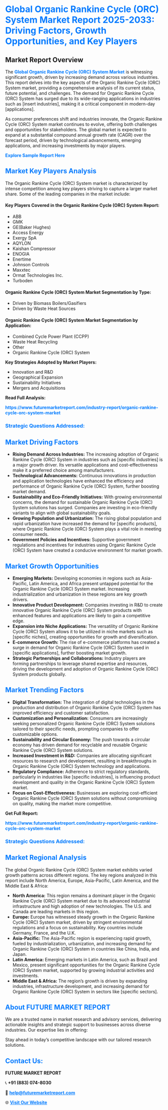 <h1 style="color: #007BFF;">Global Organic Rankine Cycle (ORC) System Market Report 2025-2033: Driving Factors, Growth Opportunities, and Key Players</h1>

<section id="overview">
<h2>Market Report Overview</h2>
<p>The <a href="https://www.futuremarketreport.com/industry-report/organic-rankine-cycle-orc-system-market" style="color: #007BFF; text-decoration: none;"><strong>Global Organic Rankine Cycle (ORC) System Market</strong></a> is witnessing significant growth, driven by increasing demand across various industries. This report delves into the key aspects of the Organic Rankine Cycle (ORC) System market, providing a comprehensive analysis of its current status, future potential, and challenges. The demand for Organic Rankine Cycle (ORC) System has surged due to its wide-ranging applications in industries such as [insert industries], making it a critical component in modern-day [applications].</p>
<p>As consumer preferences shift and industries innovate, the Organic Rankine Cycle (ORC) System market continues to evolve, offering both challenges and opportunities for stakeholders. The global market is expected to expand at a substantial compound annual growth rate (CAGR) over the forecast period, driven by technological advancements, emerging applications, and increasing investments by major players.</p>
</section>

<section id="overview">
<p><a href="https://www.futuremarketreport.com/request-sample/reportId=124264" style="color: #007BFF; text-decoration: none;"><strong>Explore Sample Report Here</strong></a></p>
</section>

<section id="key-players">
<h2 style="color: #007BFF;">Market Key Players Analysis</h2>
<p>The Organic Rankine Cycle (ORC) System market is characterized by intense competition among key players striving to capture a larger market share. Some of the leading companies in the market include:</p>
<h4>Key Players Covered in the Organic Rankine Cycle (ORC) System Report:</h4>
<ul><li>ABB</li><li>GMK</li><li>GE(Baker Hughes)</li><li>Access Energy</li><li>Exergy SpA</li><li>AQYLON</li><li>Kaishan Compressor</li><li>ENOGIA</li><li>Enertime</li><li>Johnson Controls</li><li>Maxxtec</li><li>Ormat Technologies Inc.</li><li>Turboden</li></ul>
<h4>Organic Rankine Cycle (ORC) System Market Segmentation by Type:</h4>
<ul><li>Driven by Biomass Boilers/Gasifiers</li><li>Driven by Waste Heat Sources</li></ul>

<h4>Organic Rankine Cycle (ORC) System Market Segmentation by Application:</h4>
<ul><li>Combined Cycle Power Plant (CCPP)</li><li>Waste Heat Recycling</li><li>Other</li><li>Organic Rankine Cycle (ORC) System</li></ul>
<p><strong>Key Strategies Adopted by Market Players:</strong></p>
<ul>
<li>Innovation and R&D</li>
<li>Geographical Expansion</li>
<li>Sustainability Initiatives</li>
<li>Mergers and Acquisitions</li>
</ul>
</section>

<section>
<p><strong>Read Full Analysis: </strong></p><a href="https://www.futuremarketreport.com/industry-report/organic-rankine-cycle-orc-system-market" style="color: #007BFF; text-decoration: none;"><strong>https://www.futuremarketreport.com/industry-report/organic-rankine-cycle-orc-system-market</strong></a>
<h3 style="color: #007BFF;">Strategic Questions Addressed:</h3>
</section>

<section id="driving-factors">
<h2 style="color: #007BFF;">Market Driving Factors</h2>
<ul>
<li><strong>Rising Demand Across Industries:</strong> The increasing adoption of Organic Rankine Cycle (ORC) System in industries such as [specific industries] is a major growth driver. Its versatile applications and cost-effectiveness make it a preferred choice among manufacturers.</li>
<li><strong>Technological Advancements:</strong> Continuous innovations in production and application technologies have enhanced the efficiency and performance of Organic Rankine Cycle (ORC) System, further boosting market demand.</li>
<li><strong>Sustainability and Eco-Friendly Initiatives:</strong> With growing environmental concerns, the demand for sustainable Organic Rankine Cycle (ORC) System solutions has surged. Companies are investing in eco-friendly variants to align with global sustainability goals.</li>
<li><strong>Growing Population and Urbanization:</strong> The rising global population and rapid urbanization have increased the demand for [specific products], where Organic Rankine Cycle (ORC) System plays a vital role in meeting consumer needs.</li>
<li><strong>Government Policies and Incentives:</strong> Supportive government regulations and incentives for industries using Organic Rankine Cycle (ORC) System have created a conducive environment for market growth.</li>
</ul>
</section>

<section id="growth-opportunities">
<h2 style="color: #007BFF;">Market Growth Opportunities</h2>
<ul>
<li><strong>Emerging Markets:</strong> Developing economies in regions such as Asia-Pacific, Latin America, and Africa present untapped potential for the Organic Rankine Cycle (ORC) System market. Increasing industrialization and urbanization in these regions are key growth drivers.</li>
<li><strong>Innovative Product Development:</strong> Companies investing in R&D to create innovative Organic Rankine Cycle (ORC) System products with enhanced features and applications are likely to gain a competitive edge.</li>
<li><strong>Expansion into Niche Applications:</strong> The versatility of Organic Rankine Cycle (ORC) System allows it to be utilized in niche markets such as [specific niches], creating opportunities for growth and diversification.</li>
<li><strong>E-commerce Growth:</strong> The rise of e-commerce platforms has created a surge in demand for Organic Rankine Cycle (ORC) System used in [specific applications], further boosting market growth.</li>
<li><strong>Strategic Partnerships and Collaborations:</strong> Industry players are forming partnerships to leverage shared expertise and resources, driving the development and adoption of Organic Rankine Cycle (ORC) System products globally.</li>
</ul>
</section>

<section id="trending-factors">
<h2 style="color: #007BFF;">Market Trending Factors</h2>
<ul>
<li><strong>Digital Transformation:</strong> The integration of digital technologies in the production and distribution of Organic Rankine Cycle (ORC) System has improved efficiency and customer satisfaction.</li>
<li><strong>Customization and Personalization:</strong> Consumers are increasingly seeking personalized Organic Rankine Cycle (ORC) System solutions tailored to their specific needs, prompting companies to offer customizable options.</li>
<li><strong>Sustainability and Circular Economy:</strong> The push towards a circular economy has driven demand for recyclable and reusable Organic Rankine Cycle (ORC) System solutions.</li>
<li><strong>Increased Investment in R&D:</strong> Companies are allocating significant resources to research and development, resulting in breakthroughs in Organic Rankine Cycle (ORC) System technology and applications.</li>
<li><strong>Regulatory Compliance:</strong> Adherence to strict regulatory standards, particularly in industries like [specific industries], is influencing product development and quality in the Organic Rankine Cycle (ORC) System market.</li>
<li><strong>Focus on Cost-Effectiveness:</strong> Businesses are exploring cost-efficient Organic Rankine Cycle (ORC) System solutions without compromising on quality, making the market more competitive.</li>
</ul>
</section>

<section>
<p><strong>Get Full Report: </strong></p><a href="https://www.futuremarketreport.com/industry-report/organic-rankine-cycle-orc-system-market" style="color: #007BFF; text-decoration: none;"><strong>https://www.futuremarketreport.com/industry-report/organic-rankine-cycle-orc-system-market</strong></a>
<h3 style="color: #007BFF;">Strategic Questions Addressed:</h3>
</section>


<section id="regional-analysis">
<h2 style="color: #007BFF;">Market Regional Analysis</h2>
<p>The global Organic Rankine Cycle (ORC) System market exhibits varied growth patterns across different regions. The key regions analyzed in this report include North America, Europe, Asia-Pacific, Latin America, and the Middle East & Africa:</p>
<ul>
<li><strong>North America:</strong> This region remains a dominant player in the Organic Rankine Cycle (ORC) System market due to its advanced industrial infrastructure and high adoption of new technologies. The U.S. and Canada are leading markets in this region.</li>
<li><strong>Europe:</strong> Europe has witnessed steady growth in the Organic Rankine Cycle (ORC) System market, driven by stringent environmental regulations and a focus on sustainability. Key countries include Germany, France, and the U.K.</li>
<li><strong>Asia-Pacific:</strong> The Asia-Pacific region is experiencing rapid growth, fueled by industrialization, urbanization, and increasing demand for Organic Rankine Cycle (ORC) System in countries like China, India, and Japan.</li>
<li><strong>Latin America:</strong> Emerging markets in Latin America, such as Brazil and Mexico, present significant opportunities for the Organic Rankine Cycle (ORC) System market, supported by growing industrial activities and investments.</li>
<li><strong>Middle East & Africa:</strong> The region’s growth is driven by expanding industries, infrastructure development, and increasing demand for Organic Rankine Cycle (ORC) System in sectors like [specific sectors].</li>
</ul>
</section>

<footer>
<h2 style="color: #007BFF;">About FUTURE MARKET REPORT</h2>
<p>We are a trusted name in market research and advisory services, delivering actionable insights and strategic support to businesses across diverse industries. Our expertise lies in offering:</p>

<p>Stay ahead in today’s competitive landscape with our tailored research solutions.</p>

<h2 style="color: #007BFF;">Contact Us:</h2>
<p><strong>FUTURE MARKET REPORT</strong></p>
<p>📞 <strong>+91 (883) 074-8030</strong></p>
<p>📧 <strong><a href="mailto:help@futuremarketreport.com" style="color: #007BFF;">help@futuremarketreport.com</a></strong></p>
<p>🌐 <strong><a href="https://www.futuremarketreport.com/" style="color: #007BFF;">Visit Our Website</a></strong></p>
</footer>